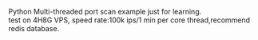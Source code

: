 Python Multi-threaded port scan example just for learning.  
test on 4H8G VPS, speed rate:100k ips/1 min per core thread,recommend redis database.
